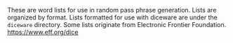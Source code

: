 These are word lists for use in random pass phrase generation.  Lists are organized by format.  Lists formatted for use with diceware are under the `diceware` directory.  Some lists originate from Electronic Frontier Foundation.  https://www.eff.org/dice
